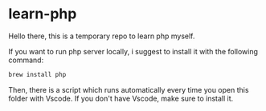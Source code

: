 # learn-php
Hello there, this is a temporary repo to learn php myself.

If you want to run php server locally, i suggest to install it with the following command:
```sh
brew install php
```

Then, there is a script which runs automatically every time you open this folder with Vscode.
If you don't have Vscode, make sure to install it.
